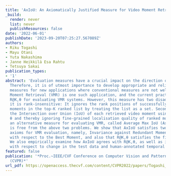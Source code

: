 ```yaml
---
title: 'AxIoU: An Axiomatically Justified Measure for Video Moment Retrieval'
_build:
  render: never
  list: never
  publishResources: false
date: '2022-06-01'
publishDate: '2023-09-20T07:25:27.567089Z'
authors:
- Riku Togashi
- Mayu Otani
- Yuta Nakashima
- Janne Heikkilä Esa Rahtu
- Tetsuya Sakai
publication_types:
- '1'
abstract: 'Evaluation measures have a crucial impact on the direction of research.
  Therefore, it is of utmost importance to develop appropriate and reliable evaluation
  measures for new applications where conventional measures are not well suited. Video
  Moment Retrieval (VMR) is one such application, and the current practice is to use
  R@K,θ for evaluating VMR systems. However, this measure has two disadvantages. First,
  it is rank-insensitive: It ignores the rank positions of successfully localised
  moments in the top-K ranked list by treating the list as a set. Second, it binarizes
  the Intersection over Union (IoU) of each retrieved video moment using the threshold
  θ and thereby ignoring fine-grained localisation quality of ranked moments. We propose
  an alternative measure for evaluating VMR, called Average Max IoU (AxIoU), which
  is free from the above two problems. We show that AxIoU satisfies two important
  axioms for VMR evaluation, namely, Invariance against Redundant Moments and Monotonicity
  with respect to the Best Moment, and also that R@K,θ satisfies the first axiom only.
  We also empirically examine how AxIoU agrees with R@K,θ, as well as its stability
  with respect to change in the test data and human-annotated temporal boundaries.'
featured: false
publication: '*Proc.~IEEE/CVF Conference on Computer Vision and Pattern Recognition
  (CVPR)*'
url_pdf: https://openaccess.thecvf.com/content/CVPR2022/papers/Togashi_AxIoU_An_Axiomatically_Justified_Measure_for_Video_Moment_Retrieval_CVPR_2022_paper.pdf
---
```


